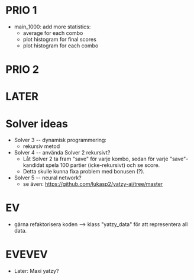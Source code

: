# PRIO 1
- main_1000: add more statistics:
    - average for each combo
    - plot histogram for final scores
    - plot histogram for each combo


# PRIO 2



# LATER



# Solver ideas
- Solver 3 -- dynamisk programmering:
    - rekursiv metod
- Solver 4 -- använda Solver 2 rekursivt?
    - Låt Solver 2 ta fram "save" för varje kombo, sedan för varje "save"-kandidat spela 100 partier (icke-rekursivt) och se score.
    - Detta skulle kunna fixa problem med bonusen (?).
- Solver 5 -- neural network?
    - se även: https://github.com/lukasp2/yatzy-ai/tree/master



# EV
- gärna refaktorisera koden --> klass "yatzy_data" för att representera all data.



# EVEVEV
- Later: Maxi yatzy?
